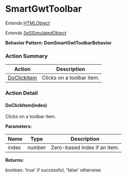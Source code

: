 # SmartGwtToolbar

Extends [HTMLObject](HTMLObject.md)

Extends [SeSSimulatedObject](SeSSimulatedObject.md)





**Behavior Pattern: DomSmartGwtToolbarBehavior**


<!-- ============================== property summary ========================== -->

	
<!-- ============================== action summary ========================== -->



### Action Summary

|  **Action** | **Description** | 
| ----------- | --------------- |
|	[DoClickItem](#DoClickItem) | Clicks on a toolbar item. |




<!-- ============================== property detail ========================== -->
	
	
<!-- ============================== action detail ========================== -->
	
### Action Detail
		
<a name="DoClickItem"></a>    
#### DoClickItem(index)

Clicks on a toolbar item.


**Parameters:**

|	**Name** | **Type** | **Description** |
| ---------- | -------- | --------------- |
| index | number |	Zero-based index if an item. |




**Returns:**

boolean: 'true' if successful, 'false' otherwise



<a name="see.also.smartgwttoolbar.doclickitem"></a>

	

